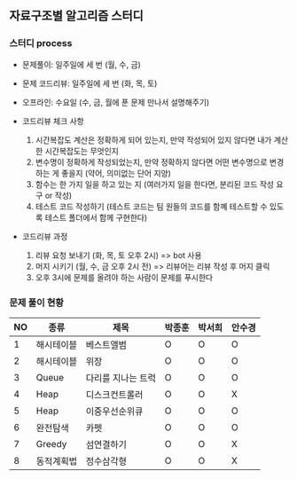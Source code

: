 ## 자료구조별 알고리즘 스터디 

### 스터디 process 
- 문제풀이: 일주일에 세 번 (월, 수, 금)
- 문제 코드리뷰: 일주일에 세 번 (화, 목, 토)
- 오프라인: 수요일 (수, 금, 월에 푼 문제 만나서 설명해주기)
- 코드리뷰 체크 사항
    1) 시간복잡도 계산은 정확하게 되어 있는지, 만약 작성되어 있지 않다면 내가 계산한 시간복잡도는 무엇인지 
    2) 변수명이 정확하게 작성되었는지, 만약 정확하지 않다면 어떤 변수명으로 변경하는 게 좋을지 (약어, 의미없는 단어 지양)
    3) 함수는 한 가지 일을 하고 있는 지 (여러가지 일을 한다면, 분리된 코드 작성 요구 or 작성)
    4) 테스트 코드 작성하기 (테스트 코드는 팀 원들의 코드를 함꼐 테스트할 수 있도록 테스트 폴더에서 함께 구현한다)

- 코드리뷰 과정 
    1) 리뷰 요청 보내기 (화, 목, 토 오후 2시) => bot 사용
    2) 머지 시키기 (월, 수, 금 오후 2시 전) => 리뷰어는 리뷰 작성 후 머지 클릭
    3) 오후 3시에 문제를 올려야 하는 사람이 문제를 푸시한다 


### 문제 풀이 현황 
<table>
    <colgroup>
        <col span="6" style="text-align: center"/>
    </colgroup>
    <thead>
        <tr>
            <th>NO</th>
            <th>종류</th>
            <th>제목</th>
            <th>박종훈</th>
            <th>박서희</th>
            <th>안수경</th>
        </tr>
    </thead> 
    <tbody>
        <tr>
            <td>1</td>
            <td>해시테이블</td>
            <td>베스트앨범</td>
            <td>O</td>
            <td>O</td>
            <td>O</td>
        </tr>
        <tr>
            <td>2</td>
            <td>해시테이블</td>
            <td>위장</td>
            <td>O</td>
            <td>O</td>
            <td>O</td>
        </tr>
        <tr>
             <td>3</td>
             <td>Queue</td>
             <td>다리를 지나는 트럭</td>
             <td>O</td>
             <td>O</td>
             <td>O</td>
         </tr>
        <tr>
            <td>4</td>
            <td>Heap</td>
            <td>디스크컨트롤러</td>
            <td>O</td>
            <td>O</td>
            <td>X</td>
        </tr>
       <tr>
           <td>5</td>
           <td>Heap</td>
           <td>이중우선순위큐</td>
           <td>O</td>
           <td>O</td>
           <td>O</td>
       </tr>
       <tr>
          <td>6</td>
          <td>완전탐색</td>
          <td>카펫</td>
          <td>O</td>
          <td>O</td>
          <td>O</td>
       </tr>
        <tr>
          <td>7</td>
          <td>Greedy</td>
          <td>섬연결하기</td>
          <td>O</td>
          <td>O</td>
          <td>X</td>
       </tr>
       <tr>
         <td>8</td>
         <td>동적계획법</td>
         <td>정수삼각형</td>
         <td>O</td>
         <td>O</td>
         <td>X</td>
       </tr>
    </tbody>       
</table>
